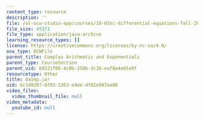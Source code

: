 ```yaml
---
content_type: resource
description: ''
file: /ol-ocw-studio-app/courses/18-03sc-differential-equations-fall-2011/6c1d020707031363e4ee4f82e997ea80_Daimp.jar
file_size: 45371
file_type: application/java-archive
learning_resource_types: []
license: https://creativecommons.org/licenses/by-nc-sa/4.0/
ocw_type: OCWFile
parent_title: Complex Arithmetic and Exponentials
parent_type: CourseSection
parent_uid: 69221f05-4c8b-250b-3c36-eaf8a4e65a9f
resourcetype: Other
title: Daimp.jar
uid: 6c1d0207-0703-1363-e4ee-4f82e997ea80
video_files:
  video_thumbnail_file: null
video_metadata:
  youtube_id: null
---
```

